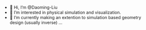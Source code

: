 - 👋 Hi, I’m @Daoming-Liu
- 👀 I’m interested in physical simulation and visualization.
- 🌱 I’m currently making an extention to simulation based geometry design (usually inverse) ...

<!---
Daoming-Liu/Daoming-Liu is a ✨ special ✨ repository because its `README.md` (this file) appears on your GitHub profile.
You can click the Preview link to take a look at your changes.
--->

